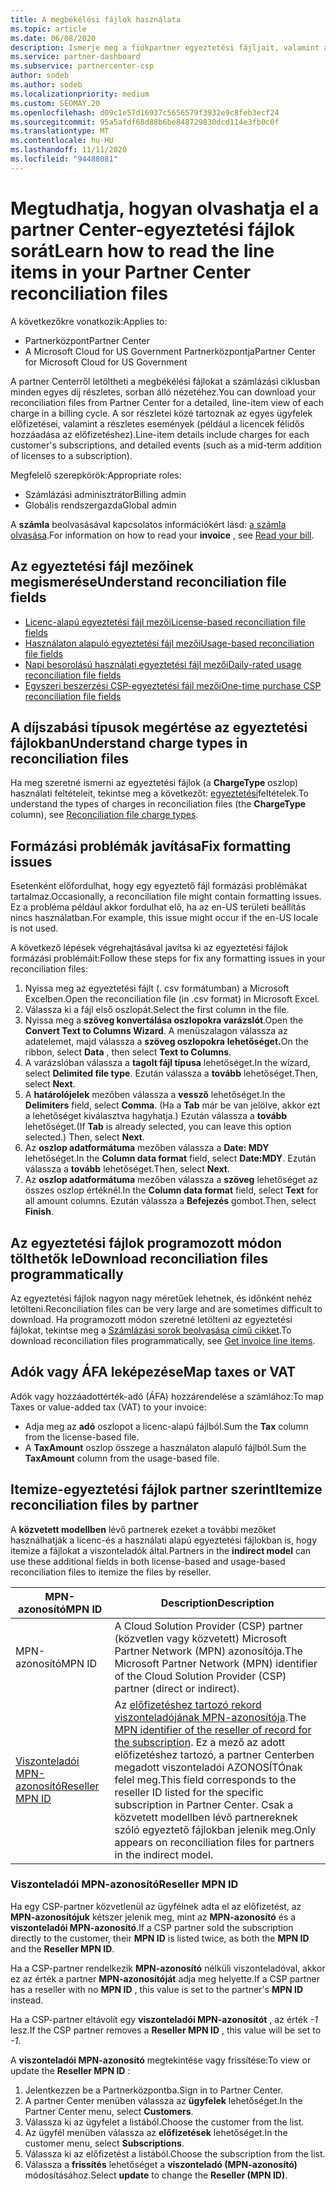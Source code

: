 ```yaml
---
title: A megbékélési fájlok használata
ms.topic: article
ms.date: 06/08/2020
description: Ismerje meg a fiókpartner egyeztetési fájljait, valamint azt, hogy miként értelmezhető az adott számlázási időszakra vonatkozó díjak részletes, sorokra vonatkozó nézetei.
ms.service: partner-dashboard
ms.subservice: partnercenter-csp
author: sodeb
ms.author: sodeb
ms.localizationpriority: medium
ms.custom: SEOMAY.20
ms.openlocfilehash: d09c1e57d16937c5656579f3932e9c8feb3ecf24
ms.sourcegitcommit: 95a5afdf68d88b6be848729830dcd114e3fb0c0f
ms.translationtype: MT
ms.contentlocale: hu-HU
ms.lasthandoff: 11/11/2020
ms.locfileid: "94488081"
---
```

# <a name="learn-how-to-read-the-line-items-in-your-partner-center-reconciliation-files"></a><span data-ttu-id="6e486-103">Megtudhatja, hogyan olvashatja el a partner Center-egyeztetési fájlok sorát</span><span class="sxs-lookup"><span data-stu-id="6e486-103">Learn how to read the line items in your Partner Center reconciliation files</span></span>

<span data-ttu-id="6e486-104">A következőkre vonatkozik:</span><span class="sxs-lookup"><span data-stu-id="6e486-104">Applies to:</span></span>

- <span data-ttu-id="6e486-105">Partnerközpont</span><span class="sxs-lookup"><span data-stu-id="6e486-105">Partner Center</span></span>
- <span data-ttu-id="6e486-106">A Microsoft Cloud for US Government Partnerközpontja</span><span class="sxs-lookup"><span data-stu-id="6e486-106">Partner Center for Microsoft Cloud for US Government</span></span>

<span data-ttu-id="6e486-107">A partner Centerről letöltheti a megbékélési fájlokat a számlázási ciklusban minden egyes díj részletes, sorban álló nézetéhez.</span><span class="sxs-lookup"><span data-stu-id="6e486-107">You can download your reconciliation files from Partner Center for a detailed, line-item view of each charge in a billing cycle.</span></span> <span data-ttu-id="6e486-108">A sor részletei közé tartoznak az egyes ügyfelek előfizetései, valamint a részletes események (például a licencek félidős hozzáadása az előfizetéshez).</span><span class="sxs-lookup"><span data-stu-id="6e486-108">Line-item details include charges for each customer's subscriptions, and detailed events (such as a mid-term addition of licenses to a subscription).</span></span>

<span data-ttu-id="6e486-109">Megfelelő szerepkörök:</span><span class="sxs-lookup"><span data-stu-id="6e486-109">Appropriate roles:</span></span>

- <span data-ttu-id="6e486-110">Számlázási adminisztrátor</span><span class="sxs-lookup"><span data-stu-id="6e486-110">Billing admin</span></span>
- <span data-ttu-id="6e486-111">Globális rendszergazda</span><span class="sxs-lookup"><span data-stu-id="6e486-111">Global admin</span></span>

<span data-ttu-id="6e486-112">A **számla** beolvasásával kapcsolatos információkért lásd: [a számla olvasása](read-your-bill.md).</span><span class="sxs-lookup"><span data-stu-id="6e486-112">For information on how to read your **invoice** , see [Read your bill](read-your-bill.md).</span></span>

## <a name="understand-reconciliation-file-fields"></a><span data-ttu-id="6e486-113">Az egyeztetési fájl mezőinek megismerése</span><span class="sxs-lookup"><span data-stu-id="6e486-113">Understand reconciliation file fields</span></span>

- [<span data-ttu-id="6e486-114">Licenc-alapú egyeztetési fájl mezői</span><span class="sxs-lookup"><span data-stu-id="6e486-114">License-based reconciliation file fields</span></span>](license-based-recon-files.md)
- [<span data-ttu-id="6e486-115">Használaton alapuló egyeztetési fájl mezői</span><span class="sxs-lookup"><span data-stu-id="6e486-115">Usage-based reconciliation file fields</span></span>](usage-based-recon-files.md)
- [<span data-ttu-id="6e486-116">Napi besorolású használati egyeztetési fájl mezői</span><span class="sxs-lookup"><span data-stu-id="6e486-116">Daily-rated usage reconciliation file fields</span></span>](daily-rated-usage-recon-files.md)
- [<span data-ttu-id="6e486-117">Egyszeri beszerzési CSP-egyeztetési fájl mezői</span><span class="sxs-lookup"><span data-stu-id="6e486-117">One-time purchase CSP reconciliation file fields</span></span>](modern-invoice-reconciliation-file.md)

## <a name="understand-charge-types-in-reconciliation-files"></a><span data-ttu-id="6e486-118">A díjszabási típusok megértése az egyeztetési fájlokban</span><span class="sxs-lookup"><span data-stu-id="6e486-118">Understand charge types in reconciliation files</span></span>

<span data-ttu-id="6e486-119">Ha meg szeretné ismerni az egyeztetési fájlok (a **ChargeType** oszlop) használati feltételeit, tekintse meg a következőt: [egyeztetési](recon-file-charge-types.md)feltételek.</span><span class="sxs-lookup"><span data-stu-id="6e486-119">To understand the types of charges in reconciliation files (the **ChargeType** column), see [Reconciliation file charge types](recon-file-charge-types.md).</span></span>

## <a name="fix-formatting-issues"></a><span data-ttu-id="6e486-120">Formázási problémák javítása</span><span class="sxs-lookup"><span data-stu-id="6e486-120">Fix formatting issues</span></span>

<span data-ttu-id="6e486-121">Esetenként előfordulhat, hogy egy egyeztető fájl formázási problémákat tartalmaz.</span><span class="sxs-lookup"><span data-stu-id="6e486-121">Occasionally, a reconciliation file might contain formatting issues.</span></span> <span data-ttu-id="6e486-122">Ez a probléma például akkor fordulhat elő, ha az en-US területi beállítás nincs használatban.</span><span class="sxs-lookup"><span data-stu-id="6e486-122">For example, this issue might occur if the en-US locale is not used.</span></span>

<span data-ttu-id="6e486-123">A következő lépések végrehajtásával javítsa ki az egyeztetési fájlok formázási problémáit:</span><span class="sxs-lookup"><span data-stu-id="6e486-123">Follow these steps for fix any formatting issues in your reconciliation files:</span></span>

1. <span data-ttu-id="6e486-124">Nyissa meg az egyeztetési fájlt (. csv formátumban) a Microsoft Excelben.</span><span class="sxs-lookup"><span data-stu-id="6e486-124">Open the reconciliation file (in .csv format) in Microsoft Excel.</span></span>
2. <span data-ttu-id="6e486-125">Válassza ki a fájl első oszlopát.</span><span class="sxs-lookup"><span data-stu-id="6e486-125">Select the first column in the file.</span></span>
3. <span data-ttu-id="6e486-126">Nyissa meg a **szöveg konvertálása oszlopokra varázslót**.</span><span class="sxs-lookup"><span data-stu-id="6e486-126">Open the **Convert Text to Columns Wizard**.</span></span> <span data-ttu-id="6e486-127">A menüszalagon válassza az adatelemet, majd válassza a **szöveg oszlopokra** **lehetőséget.**</span><span class="sxs-lookup"><span data-stu-id="6e486-127">On the ribbon, select **Data** , then select **Text to Columns**.</span></span>
4. <span data-ttu-id="6e486-128">A varázslóban válassza a **tagolt fájl típusa** lehetőséget.</span><span class="sxs-lookup"><span data-stu-id="6e486-128">In the wizard, select **Delimited file type**.</span></span> <span data-ttu-id="6e486-129">Ezután válassza a **tovább** lehetőséget.</span><span class="sxs-lookup"><span data-stu-id="6e486-129">Then, select **Next**.</span></span>
5. <span data-ttu-id="6e486-130">A **határolójelek** mezőben válassza a **vessző** lehetőséget.</span><span class="sxs-lookup"><span data-stu-id="6e486-130">In the **Delimiters** field, select **Comma**.</span></span> <span data-ttu-id="6e486-131">(Ha a **Tab** már be van jelölve, akkor ezt a lehetőséget kiválasztva hagyhatja.) Ezután válassza a **tovább** lehetőséget.</span><span class="sxs-lookup"><span data-stu-id="6e486-131">(If **Tab** is already selected, you can leave this option selected.) Then, select **Next**.</span></span>
6. <span data-ttu-id="6e486-132">Az **oszlop adatformátuma** mezőben válassza a **Date: MDY** lehetőséget.</span><span class="sxs-lookup"><span data-stu-id="6e486-132">In the **Column data format** field, select **Date:MDY**.</span></span> <span data-ttu-id="6e486-133">Ezután válassza a **tovább** lehetőséget.</span><span class="sxs-lookup"><span data-stu-id="6e486-133">Then, select **Next**.</span></span>
7. <span data-ttu-id="6e486-134">Az **oszlop adatformátuma** mezőben válassza a **szöveg** lehetőséget az összes oszlop értéknél.</span><span class="sxs-lookup"><span data-stu-id="6e486-134">In the **Column data format** field, select **Text** for all amount columns.</span></span> <span data-ttu-id="6e486-135">Ezután válassza a **Befejezés** gombot.</span><span class="sxs-lookup"><span data-stu-id="6e486-135">Then, select **Finish**.</span></span>

## <a name="download-reconciliation-files-programmatically"></a><span data-ttu-id="6e486-136">Az egyeztetési fájlok programozott módon tölthetők le</span><span class="sxs-lookup"><span data-stu-id="6e486-136">Download reconciliation files programmatically</span></span>

<span data-ttu-id="6e486-137">Az egyeztetési fájlok nagyon nagy méretűek lehetnek, és időnként nehéz letölteni.</span><span class="sxs-lookup"><span data-stu-id="6e486-137">Reconciliation files can be very large and are sometimes difficult to download.</span></span> <span data-ttu-id="6e486-138">Ha programozott módon szeretné letölteni az egyeztetési fájlokat, tekintse meg a [Számlázási sorok beolvasása című cikket](/partner-center/develop/get-invoiceline-items).</span><span class="sxs-lookup"><span data-stu-id="6e486-138">To download reconciliation files programmatically, see [Get invoice line items](/partner-center/develop/get-invoiceline-items).</span></span>

## <a name="map-taxes-or-vat"></a><span data-ttu-id="6e486-139">Adók vagy ÁFA leképezése</span><span class="sxs-lookup"><span data-stu-id="6e486-139">Map taxes or VAT</span></span>

<span data-ttu-id="6e486-140">Adók vagy hozzáadottérték-adó (ÁFA) hozzárendelése a számlához:</span><span class="sxs-lookup"><span data-stu-id="6e486-140">To map Taxes or value-added tax (VAT) to your invoice:</span></span>

- <span data-ttu-id="6e486-141">Adja meg az **adó** oszlopot a licenc-alapú fájlból.</span><span class="sxs-lookup"><span data-stu-id="6e486-141">Sum the **Tax** column from the license-based file.</span></span>
- <span data-ttu-id="6e486-142">A **TaxAmount** oszlop összege a használaton alapuló fájlból.</span><span class="sxs-lookup"><span data-stu-id="6e486-142">Sum the **TaxAmount** column from the usage-based file.</span></span>

## <a name="itemize-reconciliation-files-by-partner"></a><span data-ttu-id="6e486-143">Itemize-egyeztetési fájlok partner szerint</span><span class="sxs-lookup"><span data-stu-id="6e486-143">Itemize reconciliation files by partner</span></span>

<span data-ttu-id="6e486-144">A **közvetett modellben** lévő partnerek ezeket a további mezőket használhatják a licenc-és a használati alapú egyeztetési fájlokban is, hogy itemize a fájlokat a viszonteladók által.</span><span class="sxs-lookup"><span data-stu-id="6e486-144">Partners in the **indirect model** can use these additional fields in both license-based and usage-based reconciliation files to itemize the files by reseller.</span></span>

| <span data-ttu-id="6e486-145">MPN-azonosító</span><span class="sxs-lookup"><span data-stu-id="6e486-145">MPN ID</span></span> | <span data-ttu-id="6e486-146">Description</span><span class="sxs-lookup"><span data-stu-id="6e486-146">Description</span></span> |
| ------ | ----------- |
| <span data-ttu-id="6e486-147">MPN-azonosító</span><span class="sxs-lookup"><span data-stu-id="6e486-147">MPN ID</span></span> | <span data-ttu-id="6e486-148">A Cloud Solution Provider (CSP) partner (közvetlen vagy közvetett) Microsoft Partner Network (MPN) azonosítója.</span><span class="sxs-lookup"><span data-stu-id="6e486-148">The Microsoft Partner Network (MPN) identifier of the Cloud Solution Provider (CSP) partner (direct or indirect).</span></span> |
| [<span data-ttu-id="6e486-149">Viszonteladói MPN-azonosító</span><span class="sxs-lookup"><span data-stu-id="6e486-149">Reseller MPN ID</span></span>](#reseller-mpn-id) | <span data-ttu-id="6e486-150">Az [előfizetéshez tartozó rekord viszonteladójának MPN-azonosítója](#reseller-mpn-id).</span><span class="sxs-lookup"><span data-stu-id="6e486-150">The [MPN identifier of the reseller of record for the subscription](#reseller-mpn-id).</span></span> <span data-ttu-id="6e486-151">Ez a mező az adott előfizetéshez tartozó, a partner Centerben megadott viszonteladói AZONOSÍTÓnak felel meg.</span><span class="sxs-lookup"><span data-stu-id="6e486-151">This field corresponds to the reseller ID listed for the specific subscription in Partner Center.</span></span> <span data-ttu-id="6e486-152">Csak a közvetett modellben lévő partnereknek szóló egyeztető fájlokban jelenik meg.</span><span class="sxs-lookup"><span data-stu-id="6e486-152">Only appears on reconciliation files for partners in the indirect model.</span></span> |

### <a name="reseller-mpn-id"></a><span data-ttu-id="6e486-153">Viszonteladói MPN-azonosító</span><span class="sxs-lookup"><span data-stu-id="6e486-153">Reseller MPN ID</span></span>

<span data-ttu-id="6e486-154">Ha egy CSP-partner közvetlenül az ügyfélnek adta el az előfizetést, az **MPN-azonosítójuk** kétszer jelenik meg, mint az **MPN-azonosító** és a **viszonteladói MPN-azonosító**.</span><span class="sxs-lookup"><span data-stu-id="6e486-154">If a CSP partner sold the subscription directly to the customer, their **MPN ID** is listed twice, as both the **MPN ID** and the **Reseller MPN ID**.</span></span>

<span data-ttu-id="6e486-155">Ha a CSP-partner rendelkezik **MPN-azonosító** nélküli viszonteladóval, akkor ez az érték a partner **MPN-azonosítóját** adja meg helyette.</span><span class="sxs-lookup"><span data-stu-id="6e486-155">If a CSP partner has a reseller with no **MPN ID** , this value is set to the partner's **MPN ID** instead.</span></span>

<span data-ttu-id="6e486-156">Ha a CSP-partner eltávolít egy **viszonteladói MPN-azonosítót** , az érték *-1* lesz.</span><span class="sxs-lookup"><span data-stu-id="6e486-156">If the CSP partner removes a **Reseller MPN ID** , this value will be set to *-1*.</span></span>

<span data-ttu-id="6e486-157">A **viszonteladói MPN-azonosító** megtekintése vagy frissítése:</span><span class="sxs-lookup"><span data-stu-id="6e486-157">To view or update the **Reseller MPN ID** :</span></span>

1. <span data-ttu-id="6e486-158">Jelentkezzen be a Partnerközpontba.</span><span class="sxs-lookup"><span data-stu-id="6e486-158">Sign in to Partner Center.</span></span>
2. <span data-ttu-id="6e486-159">A partner Center menüben válassza az **ügyfelek** lehetőséget.</span><span class="sxs-lookup"><span data-stu-id="6e486-159">In the Partner Center menu, select **Customers**.</span></span>
3. <span data-ttu-id="6e486-160">Válassza ki az ügyfelet a listából.</span><span class="sxs-lookup"><span data-stu-id="6e486-160">Choose the customer from the list.</span></span>
4. <span data-ttu-id="6e486-161">Az ügyfél menüben válassza az **előfizetések** lehetőséget.</span><span class="sxs-lookup"><span data-stu-id="6e486-161">In the customer menu, select **Subscriptions**.</span></span>
5. <span data-ttu-id="6e486-162">Válassza ki az előfizetést a listából.</span><span class="sxs-lookup"><span data-stu-id="6e486-162">Choose the subscription from the list.</span></span>
6. <span data-ttu-id="6e486-163">Válassza a **frissítés** lehetőséget a **viszonteladó (MPN-azonosító)** módosításához.</span><span class="sxs-lookup"><span data-stu-id="6e486-163">Select **update** to change the **Reseller (MPN ID)**.</span></span>